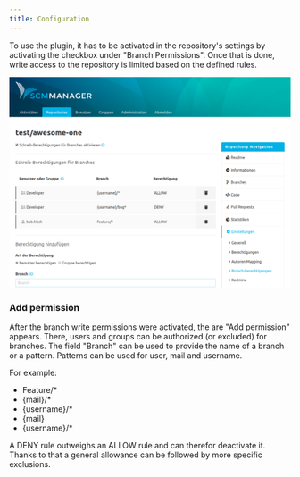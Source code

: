 ```yaml
---
title: Configuration
---
```

To use the plugin, it has to be activated in the repository's settings by activating the checkbox under "Branch Permissions". Once that is done, write access to the repository is limited based on the defined rules. 

![BranchWP Overview](assets/overview.png)

### Add permission
After the branch write permissions were activated, the are "Add permission" appears. There, users and groups can be authorized (or excluded) for branches. The field "Branch" can be used to provide the name of a branch or a pattern. Patterns can be used for user, mail and username.

For example:
* Feature/*
* {mail}/*
* {username}/*
* {mail}
* {username}/*

A DENY rule outweighs an ALLOW rule and can therefor deactivate it. Thanks to that a general allowance can be followed by more specific exclusions.
